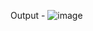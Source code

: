 Output -
![image](https://github.com/yashsandipaher/Snake-Game-JS/assets/78398190/1a80670e-24ef-4140-8298-a0e52a34aabb)

